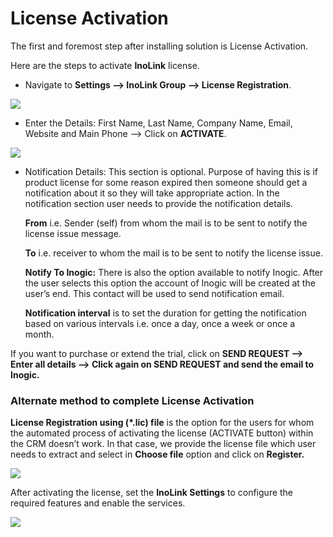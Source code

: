 # License Activation

The first and foremost step after installing solution is License Activation.

Here are the steps to activate **InoLink** license.

* Navigate to **Settings --> InoLink Group --> License Registration**.

![](<../../.gitbook/assets/Lic\_1 (1).png>)

* Enter the Details: First Name, Last Name, Company Name, Email, Website and Main Phone --> Click on **ACTIVATE**.

![](<../../.gitbook/assets/Lic\_2 (7).png>)

*   Notification Details: This section is optional. Purpose of having this is if product license for some reason expired then someone should get a notification about it so they will take appropriate action. In the notification section user needs to provide the notification details.&#x20;

    **From** i.e. Sender (self) from whom the mail is to be sent to notify the license issue message.&#x20;

    **To** i.e. receiver to whom the mail is to be sent to notify the license issue.

    **Notify To Inogic:** There is also the option available to notify Inogic. After the user selects this option the account of Inogic will be created at the user’s end. This contact will be used to send notification email. &#x20;

    **Notification interval** is to set the duration for getting the notification based on various intervals i.e. once a day, once a week or once a month.

If you want to purchase or extend the trial, click on **SEND REQUEST --> Enter all details --> Click again on SEND REQUEST and send the email to Inogic.**

### Alternate method to complete License Activation

**License Registration using (\*.lic) file** is the option for the users for whom the automated process of activating the license (ACTIVATE button) within the CRM doesn’t work. In that case, we provide the license file which user needs to extract and select in **Choose file** option and click on **Register.**

![](<../../.gitbook/assets/Lic\_3 (3).png>)

After activating the license, set the **InoLink Settings** to configure the required features and enable the services.

![](../../.gitbook/assets/Lic\_4.png)

